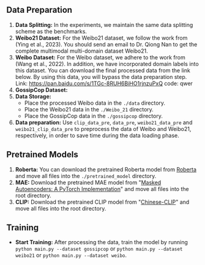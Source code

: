 ## Data Preparation

1.  **Data Splitting:** In the experiments, we maintain the same data splitting scheme as the benchmarks.
2.  **Weibo21 Dataset:** For the Weibo21 dataset, we follow the work from (Ying et al., 2023). You should send an email to Dr. Qiong Nan to get the complete multimodal multi-domain dataset Weibo21.
3.  **Weibo Dataset:** For the Weibo dataset, we adhere to the work from (Wang et al., 2022). In addition, we have incorporated domain labels into this dataset. You can download the final processed data from the link below. By using this data, you will bypass the data preparation step. Link: https://pan.baidu.com/s/1TGc-8RUH6BiHO1rjnzuPxQ code: qwer
4.  **GossipCop Dataset:**
4.  **Data Storage:**
    * Place the processed Weibo data in the `./data` directory.
    * Place the Weibo21 data in the `./Weibo_21` directory.
    * Place the GossipCop data in the `./gossipcop` directory.
5.  **Data preparation:** Use `clip_data_pre`, `data_pre`, `weibo21_data_pre` and `weibo21_clip_data_pre` to preprocess the data of Weibo and Weibo21, respectively, in order to save time during the data loading phase.

## Pretrained Models

1.  **Roberta:** You can download the pretrained Roberta model from [Roberta](<link-to-roberta>) and move all files into the `./pretrained_model` directory.
2.  **MAE:** Download the pretrained MAE model from "[Masked Autoencoders: A PyTorch Implementation](<link-to-mae>)" and move all files into the root directory.
3.  **CLIP:** Download the pretrained CLIP model from "[Chinese-CLIP](<link-to-clip>)" and move all files into the root directory.

## Training

* **Start Training:** After processing the data, train the model by running `python main.py --dataset gossipcop` or `python main.py --dataset weibo21` or `python main.py --dataset weibo`.

